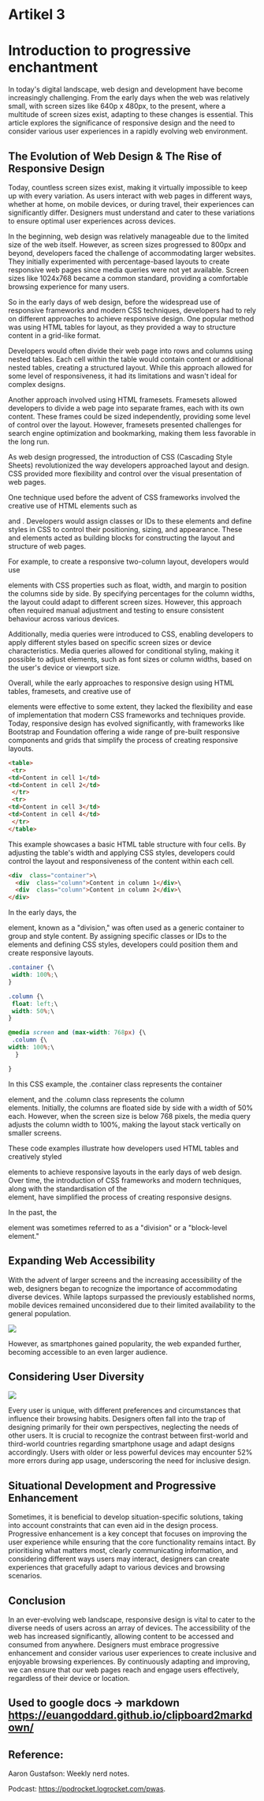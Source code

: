 # Artikel 3

Introduction to progressive enchantment  
============================================================

In today's digital landscape, web design and development have become increasingly challenging. From the early days when the web was relatively small, with screen sizes like 640p x 480px, to the present, where a multitude of screen sizes exist, adapting to these changes is essential. This article explores the significance of responsive design and the need to consider various user experiences in a rapidly evolving web environment.

The Evolution of Web Design & The Rise of Responsive Design
-----------------------------------------------------------

Today, countless screen sizes exist, making it virtually impossible to keep up with every variation. As users interact with web pages in different ways, whether at home, on mobile devices, or during travel, their experiences can significantly differ. Designers must understand and cater to these variations to ensure optimal user experiences across devices.

In the beginning, web design was relatively manageable due to the limited size of the web itself. However, as screen sizes progressed to 800px and beyond, developers faced the challenge of accommodating larger websites. They initially experimented with percentage-based layouts to create responsive web pages since media queries were not yet available. Screen sizes like 1024x768 became a common standard, providing a comfortable browsing experience for many users.

So in the early days of web design, before the widespread use of responsive frameworks and modern CSS techniques, developers had to rely on different approaches to achieve responsive design. One popular method was using HTML tables for layout, as they provided a way to structure content in a grid-like format.

Developers would often divide their web page into rows and columns using nested tables. Each cell within the table would contain content or additional nested tables, creating a structured layout. While this approach allowed for some level of responsiveness, it had its limitations and wasn't ideal for complex designs.

Another approach involved using HTML framesets. Framesets allowed developers to divide a web page into separate frames, each with its own content. These frames could be sized independently, providing some level of control over the layout. However, framesets presented challenges for search engine optimization and bookmarking, making them less favorable in the long run.

As web design progressed, the introduction of CSS (Cascading Style Sheets) revolutionized the way developers approached layout and design. CSS provided more flexibility and control over the visual presentation of web pages.

One technique used before the advent of CSS frameworks involved the creative use of HTML elements such as <div> and <span>. Developers would assign classes or IDs to these elements and define styles in CSS to control their positioning, sizing, and appearance. These <div> and <span> elements acted as building blocks for constructing the layout and structure of web pages.

For example, to create a responsive two-column layout, developers would use <div> elements with CSS properties such as float, width, and margin to position the columns side by side. By specifying percentages for the column widths, the layout could adapt to different screen sizes. However, this approach often required manual adjustment and testing to ensure consistent behaviour across various devices.

Additionally, media queries were introduced to CSS, enabling developers to apply different styles based on specific screen sizes or device characteristics. Media queries allowed for conditional styling, making it possible to adjust elements, such as font sizes or column widths, based on the user's device or viewport size.

Overall, while the early approaches to responsive design using HTML tables, framesets, and creative use of <div> elements were effective to some extent, they lacked the flexibility and ease of implementation that modern CSS frameworks and techniques provide. Today, responsive design has evolved significantly, with frameworks like Bootstrap and Foundation offering a wide range of pre-built responsive components and grids that simplify the process of creating responsive layouts.


```html
<table>
 <tr>
<td>Content in cell 1</td>
<td>Content in cell 2</td>
 </tr>
 <tr>
<td>Content in cell 3</td>
<td>Content in cell 4</td>
 </tr>
</table>
```

This example showcases a basic HTML table structure with four cells. By adjusting the table's width and applying CSS styles, developers could control the layout and responsiveness of the content within each cell.
```html
<div  class="container">\
  <div  class="column">Content in column 1</div>\
  <div  class="column">Content in column 2</div>\
</div>
```

In the early days, the <div> element, known as a "division," was often used as a generic container to group and style content. By assigning specific classes or IDs to the <div> elements and defining CSS styles, developers could position them and create responsive layouts.

```css
.container {\
 width: 100%;\
}

.column {\
 float: left;\
 width: 50%;\
}

@media screen and (max-width: 768px) {\
 .column {\
width: 100%;\
  }

}
```

In this CSS example, the .container class represents the container <div> element, and the .column class represents the column <div> elements. Initially, the columns are floated side by side with a width of 50% each. However, when the screen size is below 768 pixels, the media query adjusts the column width to 100%, making the layout stack vertically on smaller screens.

These code examples illustrate how developers used HTML tables and creatively styled <div> elements to achieve responsive layouts in the early days of web design. Over time, the introduction of CSS frameworks and modern techniques, along with the standardisation of the <div> element, have simplified the process of creating responsive designs.

In the past, the <div> element was sometimes referred to as a "division" or a "block-level element."

Expanding Web Accessibility
---------------------------

With the advent of larger screens and the increasing accessibility of the web, designers began to recognize the importance of accommodating diverse devices. While laptops surpassed the previously established norms, mobile devices remained unconsidered due to their limited availability to the general population. 

![](https://lh6.googleusercontent.com/2mlqw92EkMqP9NjkcYoZymEfT8VM5I5hjTSYHQU5pZsgeFEMkiBTTIA9bdrmJrbHgsg4Ha57WU7Oyy3jTzkgASyFnl9-B6K06PViNBolXvooS_vpHh6-IDysn1qoMUXw9X9hZQfbRlC7715R-EI2BpU)

However, as smartphones gained popularity, the web expanded further, becoming accessible to an even larger audience.

Considering User Diversity
--------------------------

![](https://lh6.googleusercontent.com/bJ2tMRpUP1qiXofetheuXJWsIEdmmgqLzLsjHp9H5t7LPGrQpkDoiPRh7kwSGaE-1TMFqfLsAqISkYOmITEh5IaRHITuQgwE1gMEUM5K2yrqQe4ZXxFEi5rWERG3dt2RQ7ksX-Y72ZLuWntqVaZpu2E)

Every user is unique, with different preferences and circumstances that influence their browsing habits. Designers often fall into the trap of designing primarily for their own perspectives, neglecting the needs of other users. It is crucial to recognize the contrast between first-world and third-world countries regarding smartphone usage and adapt designs accordingly. Users with older or less powerful devices may encounter 52% more errors during app usage, underscoring the need for inclusive design.

Situational Development and Progressive Enhancement
---------------------------------------------------

Sometimes, it is beneficial to develop situation-specific solutions, taking into account constraints that can even aid in the design process. Progressive enhancement is a key concept that focuses on improving the user experience while ensuring that the core functionality remains intact. By prioritising what matters most, clearly communicating information, and considering different ways users may interact, designers can create experiences that gracefully adapt to various devices and browsing scenarios.

Conclusion
----------

In an ever-evolving web landscape, responsive design is vital to cater to the diverse needs of users across an array of devices. The accessibility of the web has increased significantly, allowing content to be accessed and consumed from anywhere. Designers must embrace progressive enhancement and consider various user experiences to create inclusive and enjoyable browsing experiences. By continuously adapting and improving, we can ensure that our web pages reach and engage users effectively, regardless of their device or location.


Used to google docs -> markdown https://euangoddard.github.io/clipboard2markdown/
------------------------------
Reference: 
----------------------------------------
Aaron Gustafson: Weekly nerd notes.
  
Podcast: https://podrocket.logrocket.com/pwas.
